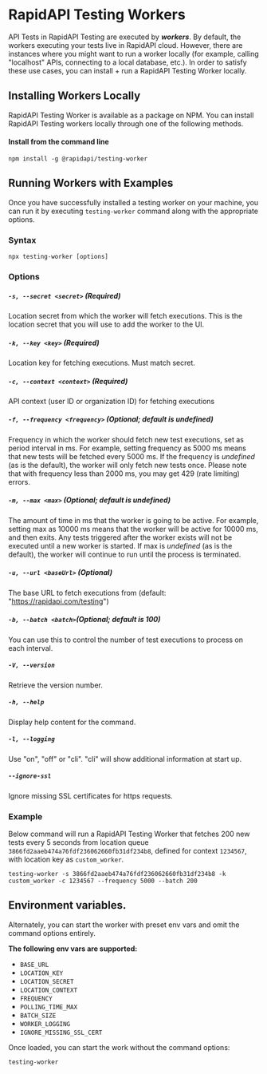 # RapidAPI Testing Workers

API Tests in RapidAPI Testing are executed by **_workers_**. By default, the workers executing your tests live in RapidAPI cloud. However, there are instances where you might want to run a worker locally (for example, calling "localhost" APIs, connecting to a local database, etc.). In order to satisfy these use cases, you can install + run a RapidAPI Testing Worker locally.

## Installing Workers Locally

RapidAPI Testing Worker is available as a package on NPM. You can install RapidAPI Testing workers locally through one of the following methods.

#### Install from the command line

```
npm install -g @rapidapi/testing-worker
```

## Running Workers with Examples

Once you have successfully installed a testing worker on your machine, you can run it by executing `testing-worker` command along with the appropriate options.

### Syntax

```
npx testing-worker [options]
```

### Options

##### `-s, --secret <secret>` (**Required**)

Location secret from which the worker will fetch executions. This is the location secret that you will use to add the worker to the UI.

##### `-k, --key <key>` (**Required**)

Location key for fetching executions. Must match secret.

##### `-c, --context <context>` (**Required**)

API context (user ID or organization ID) for fetching executions

##### `-f, --frequency <frequency>` (**Optional; default is undefined**)

Frequency in which the worker should fetch new test executions, set as period interval in ms. For example, setting frequency as 5000 ms means that new tests will be fetched every 5000 ms. If the frequency is _undefined_ (as is the default), the worker will only fetch new tests once. Please note that with frequency less than 2000 ms, you may get 429 (rate limiting) errors.

##### `-m, --max <max>` (**Optional; default is undefined**)

The amount of time in ms that the worker is going to be active. For example, setting max as 10000 ms means that the worker will be active for 10000 ms, and then exits. Any tests triggered after the worker exists will not be executed until a new worker is started. If max is _undefined_ (as is the default), the worker will continue to run until the process is terminated.

##### `-u, --url <baseUrl>` (**Optional**)

The base URL to fetch executions from (default: "https://rapidapi.com/testing")

##### `-b, --batch <batch>`(**Optional; default is 100**)

You can use this to control the number of test executions to process on each interval.

##### `-V, --version`

Retrieve the version number.

##### `-h, --help`

Display help content for the command.

#####  `-l, --logging`

Use "on", "off" or "cli". "cli" will show additional information at start up.

#####  `--ignore-ssl`

Ignore missing SSL certificates for https requests.

### Example

Below command will run a RapidAPI Testing Worker that fetches 200 new tests every 5 seconds from location queue `3866fd2aaeb474a76fdf236062660fb31df234b8`, defined for context `1234567`, with location key as `custom_worker`.

```
testing-worker -s 3866fd2aaeb474a76fdf236062660fb31df234b8 -k custom_worker -c 1234567 --frequency 5000 --batch 200
```

## Environment variables.

Alternately, you can start the worker with preset env vars and omit the command options entirely.

**The following env vars are supported:**

- `BASE_URL`
- `LOCATION_KEY`
- `LOCATION_SECRET`
- `LOCATION_CONTEXT`
- `FREQUENCY`
- `POLLING_TIME_MAX`
- `BATCH_SIZE`
- `WORKER_LOGGING`
- `IGNORE_MISSING_SSL_CERT`

Once loaded, you can start the work without the command options:

```
testing-worker
```
 